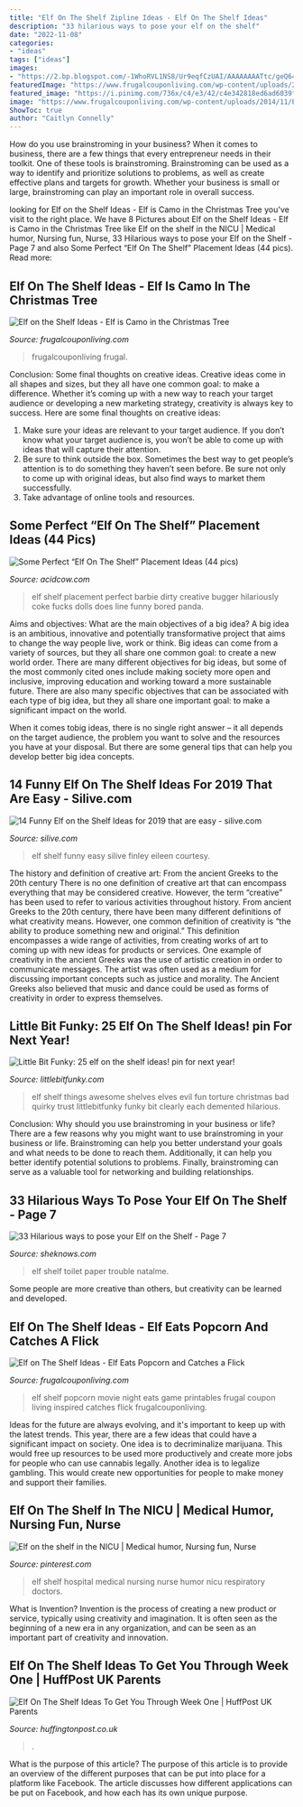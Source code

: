 ```yaml
---
title: "Elf On The Shelf Zipline Ideas - Elf On The Shelf Ideas"
description: "33 hilarious ways to pose your elf on the shelf"
date: "2022-11-08"
categories:
- "ideas"
tags: ["ideas"]
images:
- "https://2.bp.blogspot.com/-1WhoRVL1NS8/Ur9eqfCzUAI/AAAAAAAATtc/geQ64ELlYgI/s1600/IMG_7422.JPG"
featuredImage: "https://www.frugalcouponliving.com/wp-content/uploads/2014/11/Elf-on-the-shelf-ideas-camo-frugal-coupon-living.jpg"
featured_image: "https://i.pinimg.com/736x/c4/e3/42/c4e342818ed6ad6039ff90f38def5550--shelf-ideas-elf-on-the-shelf.jpg"
image: "https://www.frugalcouponliving.com/wp-content/uploads/2014/11/Elf-on-the-shelf-ideas-camo-frugal-coupon-living.jpg"
ShowToc: true
author: "Caitlyn Connelly"
---
```



How do you use brainstroming in your business?
When it comes to business, there are a few things that every entrepreneur needs in their toolkit. One of these tools is brainstroming. Brainstroming can be used as a way to identify and prioritize solutions to problems, as well as create effective plans and targets for growth. Whether your business is small or large, brainstroming can play an important role in overall success.

	

		
looking for Elf on the Shelf Ideas - Elf is Camo in the Christmas Tree you've visit to the right place. We have 8 Pictures about Elf on the Shelf Ideas - Elf is Camo in the Christmas Tree like Elf on the shelf in the NICU | Medical humor, Nursing fun, Nurse, 33 Hilarious ways to pose your Elf on the Shelf - Page 7 and also Some Perfect “Elf On The Shelf” Placement Ideas (44 pics). Read more:
		
    
## Elf On The Shelf Ideas - Elf Is Camo In The Christmas Tree

<img loading=lazy src="https://www.frugalcouponliving.com/wp-content/uploads/2014/11/Elf-on-the-shelf-ideas-camo-frugal-coupon-living.jpg" onerror="this.onerror=null;this.src='https://tse2.mm.bing.net/th?id=OIP.7r37pjWjbchiaOhq1IXnjgHaLH&amp;pid=15.1';" alt="Elf on the Shelf Ideas - Elf is Camo in the Christmas Tree">

_Source: frugalcouponliving.com_

>frugalcouponliving frugal. 

	

Conclusion: Some final thoughts on creative ideas.
Creative ideas come in all shapes and sizes, but they all have one common goal: to make a difference. Whether it’s coming up with a new way to reach your target audience or developing a new marketing strategy, creativity is always key to success. Here are some final thoughts on creative ideas: 
1. Make sure your ideas are relevant to your target audience. If you don’t know what your target audience is, you won’t be able to come up with ideas that will capture their attention. 
2. Be sure to think outside the box. Sometimes the best way to get people’s attention is to do something they haven’t seen before. Be sure not only to come up with original ideas, but also find ways to market them successfully. 
3. Take advantage of online tools and resources.

    
## Some Perfect “Elf On The Shelf” Placement Ideas (44 Pics)

<img loading=lazy src="https://cdn.acidcow.com/pics/20181213/elf_31.jpg" onerror="this.onerror=null;this.src='https://tse1.mm.bing.net/th?id=OIP.Eqz-RbT87nPfzseG6N-pUAHaJ4&amp;pid=15.1';" alt="Some Perfect “Elf On The Shelf” Placement Ideas (44 pics)">

_Source: acidcow.com_

>elf shelf placement perfect barbie dirty creative bugger hilariously coke fucks dolls does line funny bored panda. 

	

Aims and objectives: What are the main objectives of a big idea?
A big idea is an ambitious, innovative and potentially transformative project that aims to change the way people live, work or think. Big ideas can come from a variety of sources, but they all share one common goal: to create a new world order.
There are many different objectives for big ideas, but some of the most commonly cited ones include making society more open and inclusive, improving education and working toward a more sustainable future. There are also many specific objectives that can be associated with each type of big idea, but they all share one important goal: to make a significant impact on the world.



When it comes tobig ideas, there is no single right answer – it all depends on the target audience, the problem you want to solve and the resources you have at your disposal. But there are some general tips that can help you develop better big idea concepts.

    
## 14 Funny Elf On The Shelf Ideas For 2019 That Are Easy - Silive.com

<img loading=lazy src="https://www.silive.com/resizer/pLBTPQHIXGOoTHMyoxaFuFjeYm4=/450x0/smart/arc-anglerfish-arc2-prod-advancelocal.s3.amazonaws.com/public/RM7NYAORHVEQPPUDECP6SJBINI.jpg" onerror="this.onerror=null;this.src='https://tse3.mm.bing.net/th?id=OIP.WULTBQbK3VcwxDDnHsg_7gAAAA&amp;pid=15.1';" alt="14 Funny Elf on the Shelf Ideas for 2019 that are easy - silive.com">

_Source: silive.com_

>elf shelf funny easy silive finley eileen courtesy. 

	

The history and definition of creative art: From the ancient Greeks to the 20th century
There is no one definition of creative art that can encompass everything that may be considered creative. However, the term “creative” has been used to refer to various activities throughout history. From ancient Greeks to the 20th century, there have been many different definitions of what creativity means. However, one common definition of creativity is “the ability to produce something new and original.” This definition encompasses a wide range of activities, from creating works of art to coming up with new ideas for products or services.
One example of creativity in the ancient Greeks was the use of artistic creation in order to communicate messages. The artist was often used as a medium for discussing important concepts such as justice and morality. The Ancient Greeks also believed that music and dance could be used as forms of creativity in order to express themselves.

    
## Little Bit Funky: 25 Elf On The Shelf Ideas! pin For Next Year!

<img loading=lazy src="https://2.bp.blogspot.com/-1WhoRVL1NS8/Ur9eqfCzUAI/AAAAAAAATtc/geQ64ELlYgI/s1600/IMG_7422.JPG" onerror="this.onerror=null;this.src='https://tse4.mm.bing.net/th?id=OIP.2G0B5EY-cTbpBVrGqEs8GwHaHa&amp;pid=15.1';" alt="Little Bit Funky: 25 elf on the shelf ideas! pin for next year!">

_Source: littlebitfunky.com_

>elf shelf things awesome shelves elves evil fun torture christmas bad quirky trust littlebitfunky funky bit clearly each demented hilarious. 

	

Conclusion: Why should you use brainstroming in your business or life?
There are a few reasons why you might want to use brainstroming in your business or life. Brainstroming can help you better understand your goals and what needs to be done to reach them. Additionally, it can help you better identify potential solutions to problems. Finally, brainstroming can serve as a valuable tool for networking and building relationships.

    
## 33 Hilarious Ways To Pose Your Elf On The Shelf - Page 7

<img loading=lazy src="http://cdn.sheknows.com/articles/2013/11/Kori/elf-on-the-shelf-Toilet_paper_trouble.jpg" onerror="this.onerror=null;this.src='https://tse1.mm.bing.net/th?id=OIP.7r6JbTa9E6TNuExwBdCQwQHaJ5&amp;pid=15.1';" alt="33 Hilarious ways to pose your Elf on the Shelf - Page 7">

_Source: sheknows.com_

>elf shelf toilet paper trouble natalme. 

	

Some people are more creative than others, but creativity can be learned and developed.

    
## Elf On The Shelf Ideas - Elf Eats Popcorn And Catches A Flick

<img loading=lazy src="https://www.frugalcouponliving.com/wp-content/uploads/2013/11/elf-on-the-shelf-ideas-frugal-coupon-living-elf-eats-popcorn.jpg" onerror="this.onerror=null;this.src='https://tse1.mm.bing.net/th?id=OIP.aC0Oqm1URD1DptAH3n637wHaLH&amp;pid=15.1';" alt="Elf on The Shelf Ideas - Elf Eats Popcorn and Catches a Flick">

_Source: frugalcouponliving.com_

>elf shelf popcorn movie night eats game printables frugal coupon living inspired catches flick frugalcouponliving. 

	

Ideas for the future are always evolving, and it's important to keep up with the latest trends. This year, there are a few ideas that could have a significant impact on society. One idea is to decriminalize marijuana. This would free up resources to be used more productively and create more jobs for people who can use cannabis legally. Another idea is to legalize gambling. This would create new opportunities for people to make money and support their families.

    
## Elf On The Shelf In The NICU | Medical Humor, Nursing Fun, Nurse

<img loading=lazy src="https://i.pinimg.com/736x/c4/e3/42/c4e342818ed6ad6039ff90f38def5550--shelf-ideas-elf-on-the-shelf.jpg" onerror="this.onerror=null;this.src='https://tse3.mm.bing.net/th?id=OIP.Fj2ZxBZ0z6F_as5Ox6_-ywDgEs&amp;pid=15.1';" alt="Elf on the shelf in the NICU | Medical humor, Nursing fun, Nurse">

_Source: pinterest.com_

>elf shelf hospital medical nursing nurse humor nicu respiratory doctors. 

	

What is Invention?
Invention is the process of creating a new product or service, typically using creativity and imagination. It is often seen as the beginning of a new era in any organization, and can be seen as an important part of creativity and innovation.

    
## Elf On The Shelf Ideas To Get You Through Week One | HuffPost UK Parents

<img loading=lazy src="https://img.huffingtonpost.com/asset/5fc0d9011f00007709769f31.png?ops=scalefit_720_noupscale" onerror="this.onerror=null;this.src='https://tse2.mm.bing.net/th?id=OIP.TdU_nw3JtpGTObRELB0W2AHaE8&amp;pid=15.1';" alt="Elf On The Shelf Ideas To Get You Through Week One | HuffPost UK Parents">

_Source: huffingtonpost.co.uk_

>. 

	

What is the purpose of this article?
The purpose of this article is to provide an overview of the different purposes that can be put into place for a platform like Facebook. The article discusses how different applications can be put on Facebook, and how each has its own unique purpose.

